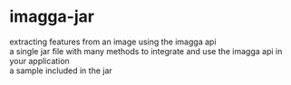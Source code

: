# imagga-jar
extracting features from an image using the imagga api <br>
a single jar file with many methods to integrate and use the imagga api in your application<br>
a sample included in the jar
